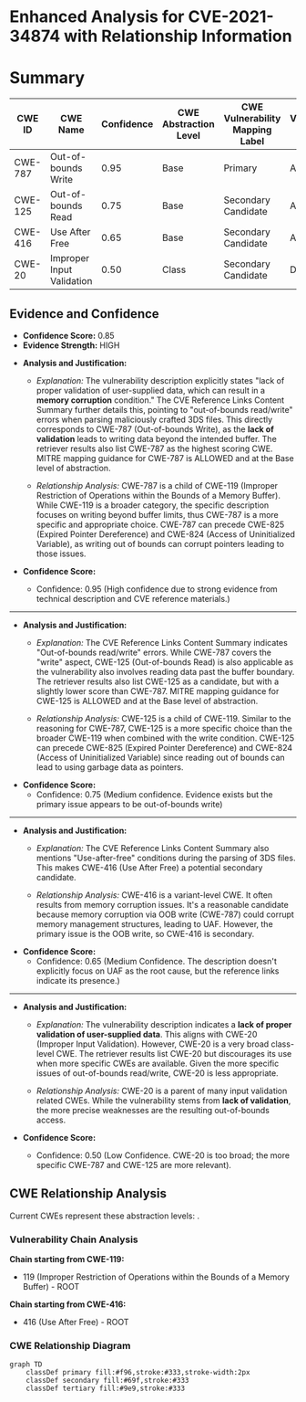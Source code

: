 # Enhanced Analysis for CVE-2021-34874 with Relationship Information

# Summary
| CWE ID | CWE Name | Confidence | CWE Abstraction Level | CWE Vulnerability Mapping Label | CWE-Vulnerability Mapping Notes |
|---|---|---|---|---|---|
| CWE-787 | Out-of-bounds Write | 0.95 | Base | Primary | Allowed |
| CWE-125 | Out-of-bounds Read | 0.75 | Base | Secondary Candidate | Allowed |
| CWE-416 | Use After Free | 0.65 | Base | Secondary Candidate | Allowed |
| CWE-20 | Improper Input Validation | 0.50 | Class | Secondary Candidate | Discouraged |

## Evidence and Confidence

*   **Confidence Score:** 0.85
*   **Evidence Strength:** HIGH

- **Analysis and Justification:**  
  - *Explanation:* The vulnerability description explicitly states "lack of proper validation of user-supplied data, which can result in a **memory corruption** condition." The CVE Reference Links Content Summary further details this, pointing to "out-of-bounds read/write" errors when parsing maliciously crafted 3DS files. This directly corresponds to CWE-787 (Out-of-bounds Write), as the **lack of validation** leads to writing data beyond the intended buffer. The retriever results also list CWE-787 as the highest scoring CWE. MITRE mapping guidance for CWE-787 is ALLOWED and at the Base level of abstraction.
  
  - *Relationship Analysis:* CWE-787 is a child of CWE-119 (Improper Restriction of Operations within the Bounds of a Memory Buffer). While CWE-119 is a broader category, the specific description focuses on writing beyond buffer limits, thus CWE-787 is a more specific and appropriate choice. CWE-787 can precede CWE-825 (Expired Pointer Dereference) and CWE-824 (Access of Uninitialized Variable), as writing out of bounds can corrupt pointers leading to those issues.

- **Confidence Score:**  
  - Confidence: 0.95 (High confidence due to strong evidence from technical description and CVE reference materials.)

---
- **Analysis and Justification:**  
  - *Explanation:* The CVE Reference Links Content Summary indicates "Out-of-bounds read/write" errors. While CWE-787 covers the "write" aspect, CWE-125 (Out-of-bounds Read) is also applicable as the vulnerability also involves reading data past the buffer boundary. The retriever results also list CWE-125 as a candidate, but with a slightly lower score than CWE-787. MITRE mapping guidance for CWE-125 is ALLOWED and at the Base level of abstraction.

  - *Relationship Analysis:* CWE-125 is a child of CWE-119. Similar to the reasoning for CWE-787, CWE-125 is a more specific choice than the broader CWE-119 when combined with the write condition. CWE-125 can precede CWE-825 (Expired Pointer Dereference) and CWE-824 (Access of Uninitialized Variable) since reading out of bounds can lead to using garbage data as pointers.
- **Confidence Score:**  
  - Confidence: 0.75 (Medium confidence. Evidence exists but the primary issue appears to be out-of-bounds write)

---
- **Analysis and Justification:**  
  - *Explanation:* The CVE Reference Links Content Summary also mentions "Use-after-free" conditions during the parsing of 3DS files. This makes CWE-416 (Use After Free) a potential secondary candidate.

  - *Relationship Analysis:* CWE-416 is a variant-level CWE. It often results from memory corruption issues. It's a reasonable candidate because memory corruption via OOB write (CWE-787) could corrupt memory management structures, leading to UAF. However, the primary issue is the OOB write, so CWE-416 is secondary.
- **Confidence Score:**  
  - Confidence: 0.65 (Medium Confidence. The description doesn't explicitly focus on UAF as the root cause, but the reference links indicate its presence.)

---
- **Analysis and Justification:**  
  - *Explanation:* The vulnerability description indicates a **lack of proper validation of user-supplied data**. This aligns with CWE-20 (Improper Input Validation). However, CWE-20 is a very broad class-level CWE. The retriever results list CWE-20 but discourages its use when more specific CWEs are available. Given the more specific issues of out-of-bounds read/write, CWE-20 is less appropriate.

  - *Relationship Analysis:* CWE-20 is a parent of many input validation related CWEs. While the vulnerability stems from **lack of validation**, the more precise weaknesses are the resulting out-of-bounds access.

- **Confidence Score:**  
  - Confidence: 0.50 (Low Confidence. CWE-20 is too broad; the more specific CWE-787 and CWE-125 are more relevant).


## CWE Relationship Analysis

Current CWEs represent these abstraction levels: .


### Vulnerability Chain Analysis

**Chain starting from CWE-119:**
- 119 (Improper Restriction of Operations within the Bounds of a Memory Buffer) - ROOT


**Chain starting from CWE-416:**
- 416 (Use After Free) - ROOT



### CWE Relationship Diagram

```mermaid
graph TD
    classDef primary fill:#f96,stroke:#333,stroke-width:2px
    classDef secondary fill:#69f,stroke:#333
    classDef tertiary fill:#9e9,stroke:#333
```
